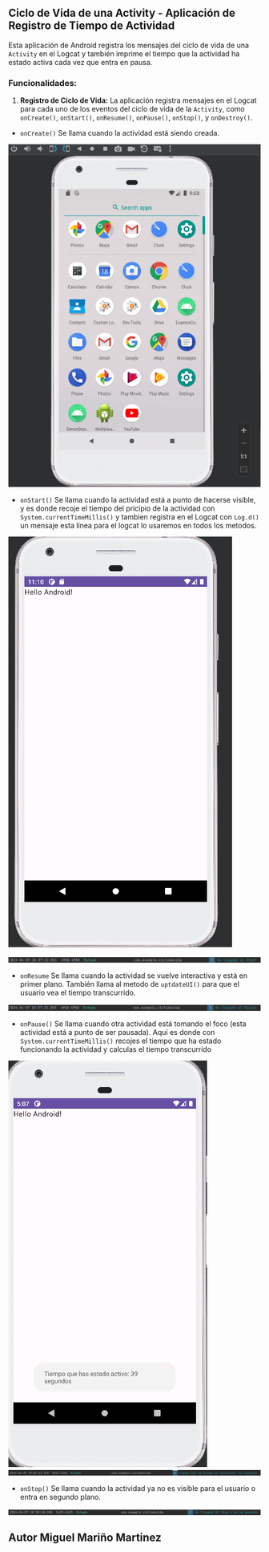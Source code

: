 ## Ciclo de Vida de una Activity - Aplicación de Registro de Tiempo de Actividad

Esta aplicación de Android registra los mensajes del ciclo de vida de una `Activity` en el Logcat y también imprime el
tiempo que la actividad ha estado activa cada vez que entra en pausa.

### Funcionalidades:

1. **Registro de Ciclo de Vida:** La aplicación registra mensajes en el Logcat para cada uno de los eventos del ciclo
   de vida de la `Activity`, como `onCreate()`, `onStart()`, `onResume()`, `onPause()`, `onStop()`, y `onDestroy()`.

- `onCreate()`
  Se llama cuando la actividad está siendo creada.

![Create](./Imagenes/img.png)


- `onStart()`
  Se llama cuando la actividad está a punto de hacerse visible, y es donde recoje el tiempo del pricipio de la actividad 
con `System.currentTimeMillis()` y tambien registra en el Logcat con `Log.d()` un mensaje esta línea para el logcat lo usaremos en todos los metodos.

![Start](./Imagenes/img2.png)


![StartLog](./Imagenes/img_1.png)



- `onResume`
  Se llama cuando la actividad se vuelve interactiva y está en primer plano. También llama al metodo de `uptdateUI()` para que 
el usuario vea el tiempo transcurrido.

![Resume](./Imagenes/img_2.png)

- `onPause()`
  Se llama cuando otra actividad está tomando el foco (esta actividad está a punto de ser pausada). Aquí es donde con
  `System.currentTimeMillis()` recojes el tiempo que ha estado funcionando la actividad y calculas el tiempo transcurrido

![Pause](./Imagenes/img_3.png)
![PauseLog](./Imagenes/img_4.png)

- `onStop()`
  Se llama cuando la actividad ya no es visible para el usuario o entra en segundo plano.

![Stop](./Imagenes/img_5.png)


## Autor Miguel Mariño Martinez


